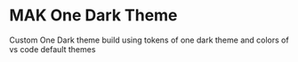 # MAK One Dark Theme

Custom One Dark theme build using tokens of one dark theme and colors of vs code default themes
